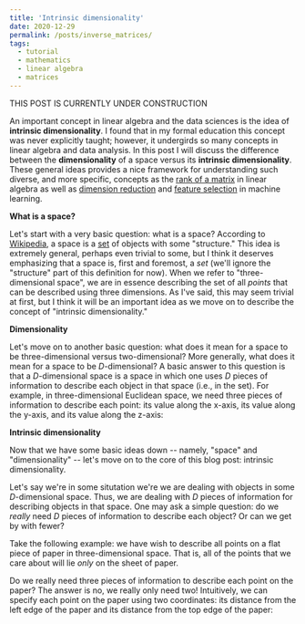```yaml
---
title: 'Intrinsic dimensionality'
date: 2020-12-29
permalink: /posts/inverse_matrices/
tags:
  - tutorial
  - mathematics
  - linear algebra
  - matrices
---
```


THIS POST IS CURRENTLY UNDER CONSTRUCTION

An important concept in linear algebra and the data sciences is the idea of **intrinsic dimensionality**.  I found that in my formal education this concept was never explicitly taught; however, it undergirds so many concepts in linear algebra and data analysis. In this post I will discuss the difference between the **dimensionality** of a space versus its **intrinsic dimensionality**.  These general ideas provides a nice framework for understanding such diverse, and more specific, concepts as the [rank of a matrix](https://en.wikipedia.org/wiki/Rank_(linear_algebra)) in linear algebra as well as [dimension reduction](https://en.wikipedia.org/wiki/Dimensionality_reduction) and [feature selection](https://en.wikipedia.org/wiki/Feature_extraction) in machine learning. 

**What is a space?**

Let's start with a very basic question: what is a space?  According to [Wikipedia](https://en.wikipedia.org/wiki/Space_(mathematics)), a space is a [set](https://en.wikipedia.org/wiki/Set_(mathematics)) of objects with some "structure."  This idea is extremely general, perhaps even trivial to some, but I think it deserves emphasizing that a space is, first and foremost, a *set* (we'll ignore the "structure" part of this definition for now).  When we refer to "three-dimensional space", we are in essence describing the set of all *points* that can be described using three dimensions.  As I've said, this may seem trivial at first, but I think it will be an important idea as we move on to describe the concept of "intrinsic dimensionality."

**Dimensionality**

Let's move on to another basic question: what does it mean for a space to be three-dimensional versus two-dimensional?  More generally, what does it mean for a space to be $D$-dimensional? A basic answer to this question is that a $D$-dimensional space is a space in which one uses $D$ pieces of information to describe each object in that space (i.e., in the set). For example, in three-dimensional Euclidean space, we need three pieces of information to describe each point: its value along the x-axis, its value along the y-axis, and its value along the z-axis:

**Intrinsic dimensionality**

Now that we have some basic ideas down -- namely, "space" and "dimensionality" -- let's move on to the core of this blog post: intrinsic dimensionality.

Let's say we're in some situtation we're we are dealing with objects in some $D$-dimensional space. Thus, we are dealing with $D$ pieces of information for describing objects in that space. One may ask a simple question: do we *really* need $D$ pieces of information to describe each object? Or can we get by with fewer?

Take the following example: we have wish to describe all points on a flat piece of paper in three-dimensional space.  That is, all of the points that we care about will lie *only* on the sheet of paper.




Do we really need three pieces of information to describe each point on the paper?  The answer is no, we really only need two! Intuitively, we can specify each point on the paper using two coordinates: its distance from the left edge of the paper and its distance from the top edge of the paper:




